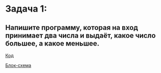 # Задача 1:

## Напишите программу, которая на вход принимает два числа и выдаёт, какое число большее, а какое меньшее.

[Код](https://github.com/kutuzoffmoscow/C-repo/blob/main/lesson_1/exp1/Program.cs)

[Блок-схема](https://github.com/kutuzoffmoscow/C-repo/blob/main/lesson_1/exp1/diagram.drawio.png)